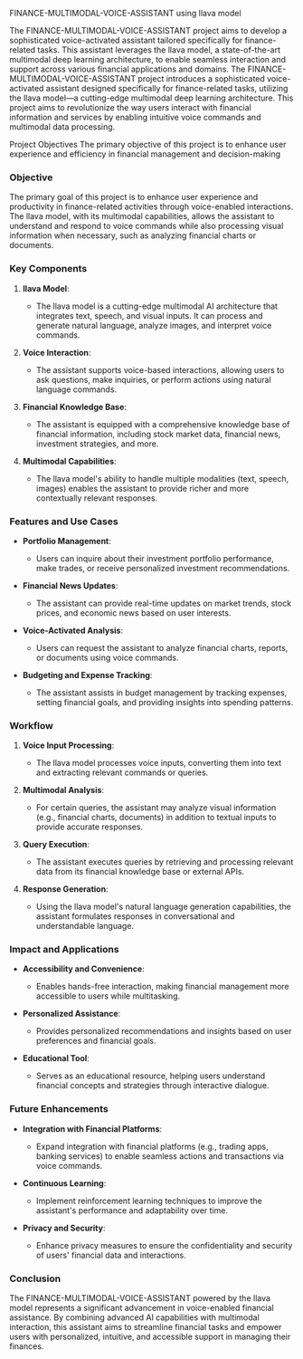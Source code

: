 FINANCE-MULTIMODAL-VOICE-ASSISTANT using llava model

The FINANCE-MULTIMODAL-VOICE-ASSISTANT project aims to develop a sophisticated voice-activated assistant tailored specifically for finance-related tasks. This assistant leverages the llava model, a state-of-the-art multimodal deep learning architecture, to enable seamless interaction and support across various financial applications and domains.
The FINANCE-MULTIMODAL-VOICE-ASSISTANT project introduces a sophisticated voice-activated assistant designed specifically for finance-related tasks, utilizing the llava model—a cutting-edge multimodal deep learning architecture. This project aims to revolutionize the way users interact with financial information and services by enabling intuitive voice commands and multimodal data processing.

Project Objectives
The primary objective of this project is to enhance user experience and efficiency in financial management and decision-making
### Objective

The primary goal of this project is to enhance user experience and productivity in finance-related activities through voice-enabled interactions. The llava model, with its multimodal capabilities, allows the assistant to understand and respond to voice commands while also processing visual information when necessary, such as analyzing financial charts or documents.

### Key Components

1. **llava Model**:
   - The llava model is a cutting-edge multimodal AI architecture that integrates text, speech, and visual inputs. It can process and generate natural language, analyze images, and interpret voice commands.

2. **Voice Interaction**:
   - The assistant supports voice-based interactions, allowing users to ask questions, make inquiries, or perform actions using natural language commands.

3. **Financial Knowledge Base**:
   - The assistant is equipped with a comprehensive knowledge base of financial information, including stock market data, financial news, investment strategies, and more.

4. **Multimodal Capabilities**:
   - The llava model's ability to handle multiple modalities (text, speech, images) enables the assistant to provide richer and more contextually relevant responses.

### Features and Use Cases

- **Portfolio Management**:
  - Users can inquire about their investment portfolio performance, make trades, or receive personalized investment recommendations.

- **Financial News Updates**:
  - The assistant can provide real-time updates on market trends, stock prices, and economic news based on user interests.

- **Voice-Activated Analysis**:
  - Users can request the assistant to analyze financial charts, reports, or documents using voice commands.

- **Budgeting and Expense Tracking**:
  - The assistant assists in budget management by tracking expenses, setting financial goals, and providing insights into spending patterns.

### Workflow

1. **Voice Input Processing**:
   - The llava model processes voice inputs, converting them into text and extracting relevant commands or queries.

2. **Multimodal Analysis**:
   - For certain queries, the assistant may analyze visual information (e.g., financial charts, documents) in addition to textual inputs to provide accurate responses.

3. **Query Execution**:
   - The assistant executes queries by retrieving and processing relevant data from its financial knowledge base or external APIs.

4. **Response Generation**:
   - Using the llava model's natural language generation capabilities, the assistant formulates responses in conversational and understandable language.

### Impact and Applications

- **Accessibility and Convenience**:
  - Enables hands-free interaction, making financial management more accessible to users while multitasking.

- **Personalized Assistance**:
  - Provides personalized recommendations and insights based on user preferences and financial goals.

- **Educational Tool**:
  - Serves as an educational resource, helping users understand financial concepts and strategies through interactive dialogue.

### Future Enhancements

- **Integration with Financial Platforms**:
  - Expand integration with financial platforms (e.g., trading apps, banking services) to enable seamless actions and transactions via voice commands.

- **Continuous Learning**:
  - Implement reinforcement learning techniques to improve the assistant's performance and adaptability over time.

- **Privacy and Security**:
  - Enhance privacy measures to ensure the confidentiality and security of users' financial data and interactions.

### Conclusion

The FINANCE-MULTIMODAL-VOICE-ASSISTANT powered by the llava model represents a significant advancement in voice-enabled financial assistance. By combining advanced AI capabilities with multimodal interaction, this assistant aims to streamline financial tasks and empower users with personalized, intuitive, and accessible support in managing their finances.
